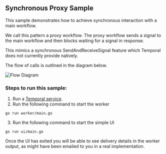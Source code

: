 ## Synchronous Proxy Sample

This sample demonstrates how to achieve synchronous interaction with a main workflow.

We call this pattern a proxy workflow. The proxy workflow sends a signal to the main workflow and then blocks waiting for a signal in response.

This mimics a synchronous SendAndReceiveSignal feature which Temporal does not currently provide natively.

The flow of calls is outlined in the diagram below.

![Flow Diagram](flow.png)

### Steps to run this sample:

1) Run a [Temporal service](https://github.com/temporalio/samples-go/tree/main/#how-to-use).
2) Run the following command to start the worker
```shell
go run worker/main.go
```
3) Run the following command to start the simple UI
```shell
go run ui/main.go
```

Once the UI has exited you will be able to see delivery details in the worker output, as might have been emailed to you in a real implementation.

